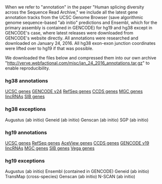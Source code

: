 When we refer to "annotation" in the paper "Human splicing diversity across the Sequence Read Archive," we include all the latest gene annotation tracks from the UCSC Genome Browser (save algorithmic genome sequence-based "ab initio" predictions and Ensembl, which for the primary assembly is contained in GENCODE) for hg19 and hg38 except in GENCODE's case, where latest releases were downloaded from GENCODE's website directly. All annotations were researched and downloaded on January 24, 2016. All hg38 exon-exon junction coordinates were lifted over to hg19 if that was possible.

We downloaded the files below and compressed them into our own archive "http://verve.webfactional.com/misc/jan_24_2016_annotations.tar.gz" to enable reproducibility.

### hg38 annotations

[UCSC genes](http://hgdownload.soe.ucsc.edu/goldenPath/hg38/database/knownGene.txt.gz)
[GENCODE v24](ftp://ftp.sanger.ac.uk/pub/gencode/Gencode_human/release_24/gencode.v24.annotation.gtf.gz)
[RefSeq genes](http://hgdownload.soe.ucsc.edu/goldenPath/hg38/database/refGene.txt.gz)
[CCDS genes](http://hgdownload.soe.ucsc.edu/goldenPath/hg38/database/ccdsGene.txt.gz)
[MGC genes](http://hgdownload.soe.ucsc.edu/goldenPath/hg38/database/mgcGenes.txt.gz)
[lincRNAs](http://hgdownload.soe.ucsc.edu/goldenPath/hg38/database/lincRNAsTranscripts.txt.gz)
[SIB genes](http://hgdownload.soe.ucsc.edu/goldenPath/hg38/database/sibGene.txt.gz)

### hg38 exceptions

Augustus (ab initio)
Geneid (ab initio)
Genscan (ab initio)
SGP (ab initio)

### hg19 annotations

[UCSC genes](http://hgdownload.soe.ucsc.edu/goldenPath/hg19/database/knownGene.txt.gz)
[RefSeq genes](http://hgdownload.soe.ucsc.edu/goldenPath/hg19/database/refGene.txt.gz)
[AceView genes](http://hgdownload.soe.ucsc.edu/goldenPath/hg19/database/acembly.txt.gz)
[CCDS genes](http://hgdownload.soe.ucsc.edu/goldenPath/hg19/database/ccdsGene.txt.gz)
[GENCODE v19](ftp://ftp.sanger.ac.uk/pub/gencode/Gencode_human/release_19/gencode.v19.annotation.gtf.gz)
[lincRNAs](http://hgdownload.soe.ucsc.edu/goldenPath/hg19/database/lincRNAsTranscripts.txt.gz)
[MGC genes](http://hgdownload.soe.ucsc.edu/goldenPath/hg19/database/mgcGenes.txt.gz)
[SIB genes](http://hgdownload.soe.ucsc.edu/goldenPath/hg19/database/sibGene.txt.gz)
[Vega genes](http://hgdownload.soe.ucsc.edu/goldenPath/hg19/database/vegaGene.txt.gz)

### hg19 exceptions

Augustus (ab initio)
Ensembl (contained in GENCODE)
Geneid (ab initio)
TransMap (cross-species)
Genscan (ab initio)
N-SCAN (ab initio)

